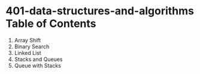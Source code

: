 # 401-data-structures-and-algorithms Table of Contents

1. Array Shift
1. Binary Search
1. Linked List
1. Stacks and Queues
1. Queue with Stacks
